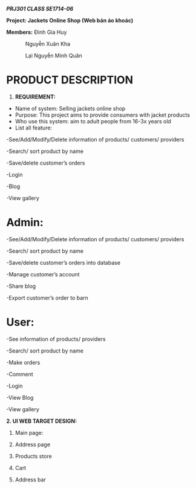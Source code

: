 ﻿***PRJ301 CLASS SE1714-06***

**Project: Jackets Online Shop (Web bán áo khoác)**

**Members:** 	Đinh Gia Huy

`		`Nguyễn Xuân Kha

`		`Lại Nguyễn Minh Quân

# **PRODUCT DESCRIPTION**

1. **REQUIREMENT:**
- Name of system: Selling jackets online shop
- Purpose: This project aims to provide consumers with jacket products
- Who use this system: aim to adult people from 16-3x years old
- List all feature:

-See/Add/Modify/Delete information of products/ customers/ providers

-Search/ sort product by name

-Save/delete customer’s orders

-Login

-Blog

-View gallery


# **Admin:**

-See/Add/Modify/Delete information of products/ customers/ providers

-Search/ sort product by name

-Save/delete customer’s orders into database

-Manage customer’s account

-Share blog

-Export customer’s order to barn


# **User:**

-See information of products/ providers

-Search/ sort product by name

-Make orders

-Comment

-Login

-View Blog

-View gallery

**2. UI WEB TARGET DESIGN:**

1. Main page:











2. Address page




3. Products store


4. Cart
5. Address bar









